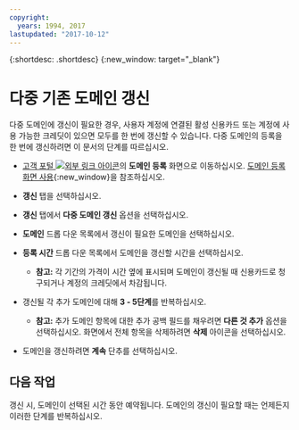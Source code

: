 ```yaml
---
copyright:
  years: 1994, 2017
lastupdated: "2017-10-12"
---
```


{:shortdesc: .shortdesc}
{:new_window: target="_blank"}

# 다중 기존 도메인 갱신

다중 도메인에 갱신이 필요한 경우, 사용자 계정에 연결된 활성 신용카드 또는 계정에 사용 가능한 크레딧이 있으면 모두를 한 번에 갱신할 수 있습니다. 다중 도메인의 등록을 한 번에 갱신하려면 이 문서의 단계를 따르십시오. 

* [고객 포털 ![외부 링크 아이콘](../../icons/launch-glyph.svg "외부 링크 아이콘")](https://control.softlayer.com/)의 **도메인 등록** 화면으로 이동하십시오. [도메인 등록 화면 사용](use-domain-reg-screen.html){:new_window}을 참조하십시오. 
* **갱신** 탭을 선택하십시오. 
* **갱신** 탭에서 **다중 도메인 갱신** 옵션을 선택하십시오. 
* **도메인** 드롭 다운 목록에서 갱신이 필요한 도메인을 선택하십시오. 
* **등록 시간** 드롭 다운 목록에서 도메인을 갱신할 시간을 선택하십시오. 

  * **참고:** 각 기간의 가격이 시간 옆에 표시되며 도메인이 갱신될 때 신용카드로 청구되거나 계정의 크레딧에서 차감됩니다. 

* 갱신될 각 추가 도메인에 대해 **3 - 5단계**를 반복하십시오. 

  * **참고:** 추가 도메인 항목에 대한 추가 공백 필드를 채우려면 **다른 것 추가** 옵션을 선택하십시오. 화면에서 전체 항목을 삭제하려면 **삭제** 아이콘을 선택하십시오. 

* 도메인을 갱신하려면 **계속** 단추를 선택하십시오. 

## 다음 작업

갱신 시, 도메인이 선택된 시간 동안 예약됩니다. 도메인의 갱신이 필요할 때는 언제든지 이러한 단계를 반복하십시오. 

